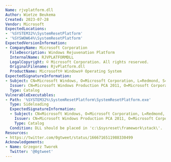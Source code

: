 ```yaml
---
Name: rjvplatform.dll
Author: Wietze Beukema
Created: 2023-07-28
Vendor: Microsoft
ExpectedLocations:
- '%SYSTEM32%\SystemResetPlatform'
- '%SYSWOW64%\SystemResetPlatform'
ExpectedVersionInformation:
- CompanyName: Microsoft Corporation
  FileDescription: Windows Rejuvenation Platform
  InternalName: RJVPLATFORMDLL
  LegalCopyright: © Microsoft Corporation. All rights reserved.
  OriginalFilename: RjvPlatform.dll
  ProductName: Microsoft® Windows® Operating System
ExpectedSignatureInformation:
- Subject: CN=Microsoft Windows, O=Microsoft Corporation, L=Redmond, S=Washington, C=US
  Issuer: CN=Microsoft Windows Production PCA 2011, O=Microsoft Corporation, L=Redmond, S=Washington, C=US
  Type: Catalog
VulnerableExecutables:
- Path: '%SYSTEM32%\SystemResetPlatform\SystemResetPlatform.exe'
  Type: Sideloading
  ExpectedSignatureInformation:
  - Subject: CN=Microsoft Windows, O=Microsoft Corporation, L=Redmond, S=Washington, C=US
    Issuer: CN=Microsoft Windows Production PCA 2011, O=Microsoft Corporation, L=Redmond, S=Washington, C=US
    Type: Catalog
  Condition: DLL should be placed in 'c:\$sysreset\framework\stack\'.
Resources:
- https://twitter.com/0gtweet/status/1666716511988330499
Acknowledgements:
- Name: Grzegorz Tworek
  Twitter: '@0gtweet'
---
```


